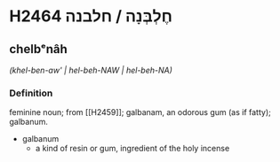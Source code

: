 # H2464 חֶלְבְּנָה / חלבנה

## chelbᵉnâh

_(khel-ben-aw' | hel-beh-NAW | hel-beh-NA)_

### Definition

feminine noun; from [[H2459]]; galbanam, an odorous gum (as if fatty); galbanum.

- galbanum
    - a kind of resin or gum, ingredient of the holy incense
